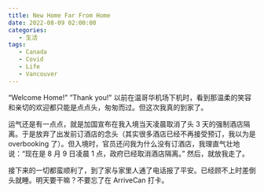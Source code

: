 ```yaml
---
title: New Home Far From Home
date: 2022-08-09 02:00:00
categories:
   - 生活
tags:
   - Canada
   - Covid
   - Life
   - Vancouver
---
```


“Welcome Home!” ”Thank you!" 以前在温哥华机场下机时，看到那温柔的笑容和亲切的欢迎都只能是点点头，匆匆而过。但这次我真的到家了。

运气还是有一点点，就是加国宣布在我入境当天凌晨取消了头 3 天的强制酒店隔离。于是放弃了出发前订酒店的念头（其实很多酒店已经不再接受预订，我以为是 overbooking 了）。但入境时，官员还问我为什么没有订酒店，我理直气壮地说：“现在是 8 月 9 日凌晨 1 点，政府已经取消酒店隔离。” 然后，就放我走了。

接下来的一切都蛮顺利了，到了家与家里人通了电话报了平安。已经顾不上时差倒头就睡。明天要干嘛？不要忘了在 ArriveCan 打卡。